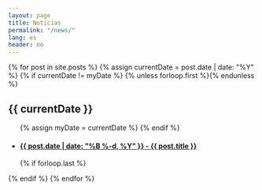 ```yaml
---
layout: page
title: Noticias
permalink: "/news/"
lang: es
header: no
---
```


<section class="archive-post-list">

   {% for post in site.posts %}
       {% assign currentDate = post.date | date: "%Y" %}
       {% if currentDate != myDate %}
           {% unless forloop.first %}</ul>{% endunless %}
           <h2>{{ currentDate }}</h2>
           <ul>
           {% assign myDate = currentDate %}
       {% endif %}
       <li><h4><a href="{{ post.url }}"><span>{{ post.date | date: "%B %-d, %Y" }}</span> - {{ post.title }}</a></h4></li>
       {% if forloop.last %}</ul>{% endif %}
   {% endfor %}

</section>
 